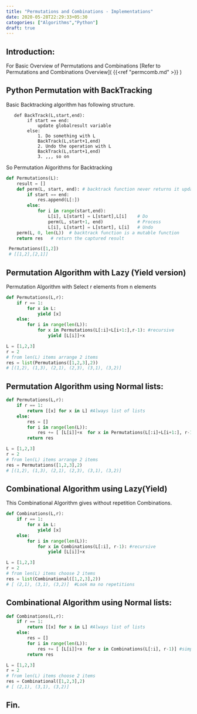 ```yaml
---
title: "Permutations and Combinations - Implementations"
date: 2020-05-28T22:29:33+05:30
catogories: ["Algorithms","Python"]
draft: true
---
```

## Introduction:
For Basic Overview of Permutations and Combinations
[Refer to Permutations and Combinations Overview]( {{<ref "permcomb.md" >}} )
## Python Permutation with BackTracking
Basic Backtracking algorithm has following structure.
```
   def BackTrack(L,start,end):
        if start == end:
            update globalresult variable
        else:
            1. Do something with L
            BackTrack(L,start+1,end)
            2. Undo the operation with L
            BackTrack(L,start+1,end)
            3. ,,, so on
```
So Permutation Algorithms for Backtracking
```python
def Permutations(L):
    result = []     
    def perm(L, start, end): # backtrack function never returns it updates the results outer scope variables 
        if start == end:
            res.append(L[:])
        else:
            for i in range(start,end):
                L[i], L[start] = L[start],L[i]    # Do
                perm(L, start+1, end)             # Process
                L[i], L[start] = L[start], L[i]   # Undo
    perm(L, 0, len(L))  # backtrack function is a mutable function
    return res   # return the captured result
```
```python
 Permutations([1,2]) 
 # [[1,2],[2,1]]
 ```

 ## Permutation Algorithm with Lazy (Yield version)

Permutation Algorithm with Select r elements from n elements

```python
def Permutations(L,r):
    if r == 1:
        for x in L:
            yield [x]
    else:
        for i in range(len(L)):
            for x in Permutations(L[:i]+L[i+1:],r-1): #recursive
                yield [L[i]]+x
```
```python
L = [1,2,3]
r = 2
# from len(L) items arrange 2 items
res = list(Permutations([1,2,3],2))
# [(1,2), (1,3), (2,1), (2,3), (3,1), (3,2)]
```
## Permutation Algorithm using Normal lists:
```python
def Permutations(L,r):
    if r == 1:
        return [[x] for x in L] #Always list of lists
    else:
        res = []
        for i in range(len(L)):
            res += [ [L[i]]+x  for x in Permutations(L[:i]+L[i+1:], r-1)]
        return res
```
```python
L = [1,2,3]
r = 2
# from len(L) items arrange 2 items
res = Permutations([1,2,3],2)
# [(1,2), (1,3), (2,1), (2,3), (3,1), (3,2)]
```
## Combinational Algorithm using Lazy(Yield)
This Combinational Algorithm gives without repetition Combinations.
```python
def Combinations(L,r):
    if r == 1:
        for x in L:
            yield [x]
    else:
        for i in range(len(L)):
            for x in Combinations(L[:i], r-1): #recursive
                yield [L[i]]+x
```
```python
L = [1,2,3]
r = 2
# from len(L) items choose 2 items
res = list(Combinational([1,2,3],2))
# [ (2,1), (3,1), (3,2)]  #Look ma no repetitions
```
## Combinational Algorithm using Normal lists:
```python
def Combinations(L,r):
    if r == 1:
        return [[x] for x in L] #Always list of lists
    else:
        res = []
        for i in range(len(L)):
            res += [ [L[i]]+x  for x in Combinations(L[:i], r-1)] #simple change dont add L[i+1:] to change permutation to combination
        return res
```
```python
L = [1,2,3]
r = 2
# from len(L) items choose 2 items
res = Combinational([1,2,3],2)
# [ (2,1), (3,1), (3,2)] 
```
## Fin.